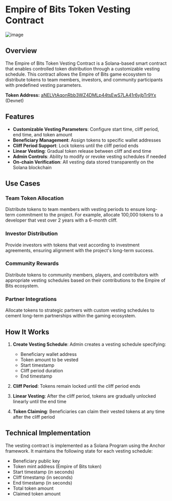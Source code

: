 # Empire of Bits Token Vesting Contract


![image](https://github.com/user-attachments/assets/d041a893-79e6-46cc-9a9f-3a9672c38240)


## Overview

The Empire of Bits Token Vesting Contract is a Solana-based smart contract that enables controlled token distribution through a customizable vesting schedule. This contract allows the Empire of Bits game ecosystem to distribute tokens to team members, investors, and community participants with predefined vesting parameters.

**Token Address:** [aNELVtAqonRbb3WZ4DMLp44tsEwS7LA41r6yjbTr9Yx](https://explorer.solana.com/address/aNELVtAqonRbb3WZ4DMLp44tsEwS7LA41r6yjbTr9Yx?cluster=devnet) (Devnet)

## Features

- **Customizable Vesting Parameters**: Configure start time, cliff period, end time, and token amount
- **Beneficiary Management**: Assign tokens to specific wallet addresses
- **Cliff Period Support**: Lock tokens until the cliff period ends
- **Linear Vesting**: Gradual token release between cliff and end time
- **Admin Controls**: Ability to modify or revoke vesting schedules if needed
- **On-chain Verification**: All vesting data stored transparently on the Solana blockchain

## Use Cases

### Team Token Allocation
Distribute tokens to team members with vesting periods to ensure long-term commitment to the project. For example, allocate 100,000 tokens to a developer that vest over 2 years with a 6-month cliff.

### Investor Distribution
Provide investors with tokens that vest according to investment agreements, ensuring alignment with the project's long-term success.

### Community Rewards
Distribute tokens to community members, players, and contributors with appropriate vesting schedules based on their contributions to the Empire of Bits ecosystem.

### Partner Integrations
Allocate tokens to strategic partners with custom vesting schedules to cement long-term partnerships within the gaming ecosystem.

## How It Works

1. **Create Vesting Schedule**: Admin creates a vesting schedule specifying:
   - Beneficiary wallet address
   - Token amount to be vested
   - Start timestamp
   - Cliff period duration
   - End timestamp

2. **Cliff Period**: Tokens remain locked until the cliff period ends

3. **Linear Vesting**: After the cliff period, tokens are gradually unlocked linearly until the end time

4. **Token Claiming**: Beneficiaries can claim their vested tokens at any time after the cliff period

## Technical Implementation

The vesting contract is implemented as a Solana Program using the Anchor framework. It maintains the following state for each vesting schedule:

- Beneficiary public key
- Token mint address (Empire of Bits token)
- Start timestamp (in seconds)
- Cliff timestamp (in seconds)
- End timestamp (in seconds)
- Total token amount
- Claimed token amount
